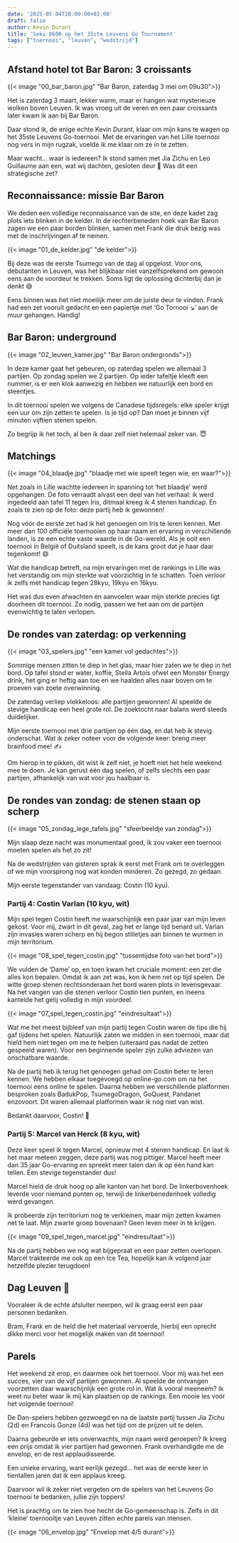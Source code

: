 ```yaml
---
date: '2025-05-04T20:00:00+02:00'
draft: false
author: Kevin Durant
title: 'Seki 8600 op het 35ste Leuvens Go Tournament'
tags: ["toernooi", "leuven", "wedstrijd"]
---
```


## Afstand hotel tot Bar Baron: 3 croissants
{{< image "00_bar_baron.jpg" "Bar Baron, zaterdag 3 mei om 09u30">}}

Het is zaterdag 3 maart, lekker warm, maar er hangen wat mysterieuze wolken boven Leuven. Ik was vroeg uit de veren en een paar croissants later kwam ik aan bij Bar Baron. 

Daar stond ik, de enige echte Kevin Durant, klaar om mijn kans te wagen op het 35ste Leuvens Go-toernooi. Met de ervaringen van het Lille toernooi nog vers in mijn rugzak, voelde ik me klaar om ze in te zetten.

Maar wacht... waar is iedereen? Ik stond samen met Jia Zichu en Leo Guillaume aan een, wat wij dachten, gesloten deur 🤔 Was dit een strategische zet?

## Reconnaissance: missie Bar Baron
We deden een volledige reconnaissance van de site, en deze kadet zag plots iets blinken in de kelder. In de rechterbeneden hoek van Bar Baron zagen we een paar borden blinken, samen met Frank die druk bezig was met de inschrijvingen af te nemen.

{{< image "01_de_kelder.jpg" "de kelder">}}

Bij deze was de eerste Tsumego van de dag al opgelost. Voor ons, debutanten in Leuven, was het blijkbaar niet vanzelfsprekend om gewoon eens aan de voordeur te trekken. Soms ligt de oplossing dichterbij dan je denkt 😅

Eens binnen was het niet moeilijk meer om de juiste deur te vinden. Frank had een zet vooruit gedacht en een papiertje met ‘Go Tornooi ↘️’ aan de muur gehangen. Handig!

## Bar Baron: underground
{{< image "02_leuven_kamer.jpg" "Bar Baron ondergronds">}}

In deze kamer gaat het gebeuren, op zaterdag spelen we allemaal 3 partijen. Op zondag spelen we 2 partijen. Op ieder tafeltje kleeft een nummer, is er een klok aanwezig en hebben we natuurlijk een bord en steentjes. 

In dit toernooi spelen we volgens de Canadese tijdsregels: elke speler krijgt een uur om zijn zetten te spelen. Is je tijd op? Dan moet je binnen vijf minuten vijftien stenen spelen. 

Zo begrijp ik het toch, al ben ik daar zelf niet helemaal zeker van. 😇

## Matchings
{{< image "04_blaadje.jpg" "blaadje met wie speelt tegen wie, en waar?">}}

Net zoals in Lille wachtte iedereen in spanning tot ‘het blaadje’ werd opgehangen. De foto verraadt alvast een deel van het verhaal: ik werd ingedeeld aan tafel 11 tegen Iris, ditmaal kreeg ik 4 stenen handicap. En zoals te zien op de foto: deze partij heb ik gewonnen! 

Nog vóór de eerste zet had ik het genoegen om Iris te leren kennen. Met meer dan 100 officiële toernooien op haar naam en ervaring in verschillende landen, is ze een echte vaste waarde in de Go-wereld. Als je ooit een toernooi in België of Duitsland speelt, is de kans groot dat je haar daar tegenkomt! 😄

Wat die handicap betreft, na mijn ervaringen met de rankings in Lille was het verstandig om mijn sterkte wat voorzichtig in te schatten. Toen verloor ik zelfs mét handicap tegen 28kyu, 19kyu en 16kyu. 

Het was dus even afwachten en aanvoelen waar mijn sterkte precies ligt doorheen dit toernooi. Zo nodig, passen we het aan om de partijen evenwichtig te laten verlopen.

## De rondes van zaterdag: op verkenning
{{< image "03_spelers.jpg" "een kamer vol gedachtes">}}

Sommige mensen zitten te diep in het glas, maar hier zaten we te diep in het bord. Op tafel stond er water, koffie, Stella Artois ofwel een Monster Energy drink, het ging er heftig aan toe en we haalden alles naar boven om te proeven van zoete overwinning.

De zaterdag verliep vlekkeloos: alle partijen gewonnen! Al speelde de stevige handicap een heel grote rol. De zoektocht naar balans werd steeds duidelijker. 

Mijn eerste toernooi met drie partijen op één dag, en dat heb ik stevig onderschat. Wat ik zeker noteer voor de volgende keer: breng meer brainfood mee! ✍️ 

Om hierop in te pikken, dit wist ik zelf niet, je hoeft niet het hele weekend mee te doen. Je kan gerust één dag spelen, of zelfs slechts een paar partijen, afhankelijk van wat voor jou haalbaar is. 

## De rondes van zondag: de stenen staan op scherp
{{< image "05_zondag_lege_tafels.jpg" "sfeerbeeldje van zondag">}}

Mijn slaap deze nacht was monumentaal goed, ik zou vaker een toernooi moeten spelen als het zo zit!

Na de wedstrijden van gisteren sprak ik eerst met Frank om te overleggen of we mijn voorsprong nog wat konden minderen. Zo gezegd, zo gedaan. 

Mijn eerste tegenstander van vandaag: Costin (10 kyu).

### Partij 4: Costin Varlan (10 kyu, wit)
Mijn spel tegen Costin heeft me waarschijnlijk een paar jaar van mijn leven gekost. Voor mij, zwart in dit geval, zag het er lange tijd benard uit. Varlan zijn invasies waren scherp en hij begon stilletjes aan binnen te wurmen in mijn territorium. 

{{< image "08_spel_tegen_costin.jpg" "tussentijdse foto van het bord">}}

We vulden de ‘Dame’ op, en toen kwam het cruciale moment: een zet die alles kon bepalen. Omdat ik aan zet was, kon ik hem net op tijd spelen. De witte groep stenen rechtsonderaan het bord waren plots in levensgevaar. Na het vangen van die stenen verloor Costin tien punten, en ineens kantelde het getij volledig in mijn voordeel. 

{{< image "07_spel_tegen_costin.jpg" "eindresultaat">}}

Wat me het meest bijbleef van mijn partij tegen Costin waren de tips die hij gaf tijdens het spelen. Natuurlijk zaten we midden in een toernooi, maar dat hield hem niet tegen om me te helpen (uiteraard pas nadat de zetten gespeeld waren). Voor een beginnende speler zijn zulke adviezen van onschatbare waarde.

Na de partij heb ik terug het genoegen gehad om Costin beter te leren kennen. We hebben elkaar toegevoegd op online-go.com om na het toernooi eens online te spelen. Daarna hebben we verschillende platformen besproken zoals BadukPop, TsumegoDragon, GoQuest, Pandanet enzovoort. Dit waren allemaal platformen waar ik nog niet van wist. 

Bedankt daarvoor, Costin! 💪

### Partij 5: Marcel van Herck (8 kyu, wit)
Deze keer speel ik tegen Marcel, opnieuw met 4 stenen handicap. En laat ik het maar meteen zeggen, deze partij was nog pittiger. Marcel heeft meer dan 35 jaar Go-ervaring en spreekt meer talen dan ik op één hand kan tellen. Een stevige tegenstander dus!

Marcel hield de druk hoog op alle kanten van het bord. De linkerbovenhoek leverde voor niemand punten op, terwijl de linkerbenedenhoek volledig werd gevangen.

Ik probeerde zijn territorium nog te verkleinen, maar mijn zetten kwamen net te laat. Mijn zwarte groep bovenaan? Geen leven meer in te krijgen.

{{< image "09_spel_tegen_marcel.jpg" "eindresultaat">}}

Na de partij hebben we nog wat bijgepraat en een paar zetten overlopen. Marcel trakteerde me ook op een Ice Tea, hopelijk kan ik volgend jaar hetzelfde plezier terugdoen!

## Dag Leuven 👋
Vooraleer ik de echte afsluiter neerpen, wil ik graag eerst een paar personen bedanken.

Bram, Frank en de held die het materiaal vervoerde, hierbij een oprecht dikke merci voor het mogelijk maken van dit toernooi!

## Parels
Het weekend zit erop, en daarmee ook het toernooi. Voor mij was het een succes, vier van de vijf partijen gewonnen. Al speelde de ontvangen voorzetten daar waarschijnlijk een grote rol in. Wat ik vooral meeneem? Ik weet nu beter waar ik mij kan plaatsen op de rankings. Een mooie les voor het volgende toernooi!

De Dan-spelers hebben gezwoegd en na de laatste partij tussen Jia Zichu (2d) en Francois Gonze (4d) was het tijd om de prijzen uit te delen. 

Daarna gebeurde er iets onverwachts, mijn naam werd geroepen? Ik kreeg een prijs omdat ik vier partijen had gewonnen. Frank overhandigde me de envelop, en de rest applaudisseerde. 

Een unieke ervaring, want eerlijk gezegd… het was de eerste keer in tientallen jaren dat ik een applaus kreeg. 

Daarvoor wil ik zeker niet vergeten om de spelers van het Leuvens Go toernooi te bedanken, jullie zijn toppers!

Het is prachtig om te zien hoe hecht de Go-gemeenschap is. Zelfs in dit ‘kleine’ toernooitje van Leuven zitten echte parels van mensen.

{{< image "06_envelop.jpg" "Envelop met 4/5 durant">}}
